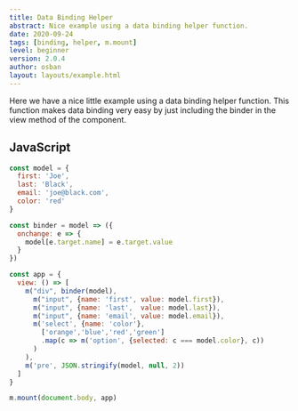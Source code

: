 ```yaml
---
title: Data Binding Helper
abstract: Nice example using a data binding helper function.
date: 2020-09-24
tags: [binding, helper, m.mount]
level: beginner
version: 2.0.4
author: osban
layout: layouts/example.html
---
```


Here we have a nice little example using a data binding helper function.
This function makes data binding very easy by just including the binder in the view method of the component.

## JavaScript

~~~js
const model = {
  first: 'Joe',
  last: 'Black',
  email: 'joe@black.com',
  color: 'red'
}

const binder = model => ({
  onchange: e => {
    model[e.target.name] = e.target.value
  }
})

const app = {
  view: () => [
    m("div", binder(model),
      m("input", {name: 'first', value: model.first}),
      m("input", {name: 'last',  value: model.last}),
      m("input", {name: 'email', value: model.email}),
      m('select', {name: 'color'},
        ['orange','blue','red','green']
        .map(c => m('option', {selected: c === model.color}, c))
      )
    ),
    m('pre', JSON.stringify(model, null, 2))
  ]
}

m.mount(document.body, app)
~~~
